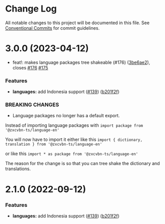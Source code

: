 # Change Log

All notable changes to this project will be documented in this file.
See [Conventional Commits](https://conventionalcommits.org) for commit guidelines.

# 3.0.0 (2023-04-12)

- feat!: makes language packages tree shakeable (#176) ([3be6ae2](https://github.com/zxcvbn-ts/zxcvbn/commit/3be6ae2ae3f4ff7ade756df50c60274cbc2b0e20)), closes [#176](https://github.com/zxcvbn-ts/zxcvbn/issues/176) [#175](https://github.com/zxcvbn-ts/zxcvbn/issues/175)

### Features

- **languages:** add Indonesia support ([#139](https://github.com/zxcvbn-ts/zxcvbn/issues/139)) ([b201f2f](https://github.com/zxcvbn-ts/zxcvbn/commit/b201f2f95008b5e6bed87b03faf7cc3dac2e96a0))

### BREAKING CHANGES

- Language packages no longer has a default export.

Instead of importing language packages with
`import package from '@zxcvbn-ts/language-en'`

You will now have to import it either like this
`import { dictionary, translation } from '@zxcvbn-ts/language-en'`

or like this
`import * as package from '@zxcvbn-ts/language-en'`

The reason for the change is so that you can tree shake the
dictionary and translations.

# 2.1.0 (2022-09-12)

### Features

- **languages:** add Indonesia support ([#139](https://github.com/zxcvbn-ts/zxcvbn/issues/139)) ([b201f2f](https://github.com/zxcvbn-ts/zxcvbn/commit/b201f2f95008b5e6bed87b03faf7cc3dac2e96a0))

